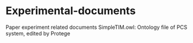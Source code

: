 # Experimental-documents
Paper experiment related documents
SimpleTIM.owl: Ontology file of PCS system, edited by Protege
